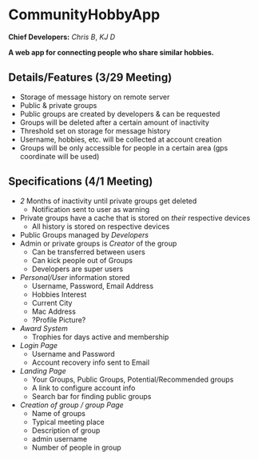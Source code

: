 # CommunityHobbyApp
**Chief Developers:** *Chris B*, *KJ D*

**A web app for connecting people who share similar hobbies.**

## Details/Features (3/29 Meeting)

- Storage of message history on remote server
- Public & private groups
- Public groups are created by developers & can be requested
- Groups will be deleted after a certain amount of inactivity
- Threshold set on storage for message history
- Username, hobbies, etc. will be collected at account creation
- Groups will be only accessible for people in a certain area (gps coordinate will be used)

## Specifications (4/1 Meeting)
- *2* Months of inactivity until private groups get deleted
  - Notification sent to user as warning
- Private groups have a cache that is stored on *their* respective devices
  - All history is stored on respective devices
- Public Groups managed by *Developers*
- Admin or private groups is *Creator* of the group
  - Can be transferred between users
  - Can kick people out of Groups
  - Developers are super users
- *Personal/User* information stored
  - Username, Password, Email Address
  - Hobbies Interest
  - Current City
  - Mac Address
  - ?Profile Picture?
- *Award System*
  - Trophies for days active and membership
- _Login Page_
  - Username and Password
  - Account recovery info sent to Email
- _Landing Page_
  - Your Groups, Public Groups, Potential/Recommended groups
  - A link to configure account info
  - Search bar for finding public groups
- _Creation of group / group Page_
  - Name of groups
  - Typical meeting place
  - Description of group
  - admin username
  - Number of people in group
